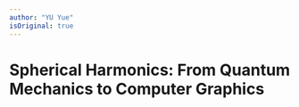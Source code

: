 ```yaml
---
author: "YU Yue"
isOriginal: true
---
```

# Spherical Harmonics: From Quantum Mechanics to Computer Graphics
